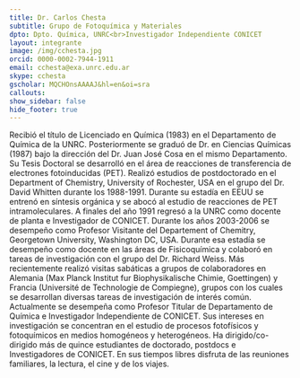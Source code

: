 ```yaml
---
title: Dr. Carlos Chesta
subtitle: Grupo de Fotoquímica y Materiales
dpto: Dpto. Química, UNRC<br>Investigador Independiente CONICET
layout: integrante
image: /img/cchesta.jpg
orcid: 0000-0002-7944-1911
email: cchesta@exa.unrc.edu.ar
skype: cchesta
gscholar: MQCHOnsAAAAJ&hl=en&oi=sra
callouts:
show_sidebar: false
hide_footer: true
---
```


Recibió el título de Licenciado en Química (1983) en el Departamento de Química de la UNRC. Posteriormente se graduó de Dr. en Ciencias Químicas (1987) bajo la dirección del Dr. Juan José Cosa en el mismo Departamento. Su Tesis Doctoral se desarrolló en el área de reacciones de transferencia de electrones fotoinducidas (PET). Realizó estudios de postdoctorado en el Department of Chemistry,  University of Rochester, USA en el grupo del Dr. David Whitten durante los 1988-1991. Durante su estadía en EEUU se entrenó en síntesis orgánica y se abocó al estudio de reacciones de PET intramoleculares. A finales del año 1991 regresó a la UNRC como docente de planta e Investigador de CONICET. Durante los años 2003-2006 se desempeño como Profesor Visitante del Departement of Chemitry, Georgetown University, Washington DC, USA. Durante esa estadía se desempeño como docente en las áreas de Fisicoquímica y colaboró en tareas de investigación con el grupo del Dr. Richard Weiss. Más recientemente realizó visitas sabáticas a grupos de colaboradores en Alemania (Max Planck Institut fur Biophysikalische Chimie, Goettingen) y Francia (Université de Technologie de Compiegne), grupos con los cuales se desarrollan diversas tareas de investigación de interés común.  Actualmente se desempeña como Profesor Titular de Departamento de Química e Investigador Independiente de CONICET. Sus intereses en investigación se concentran en el estudio de procesos fotofísicos y fotoquímicos en medios homogéneos y heterogéneos. Ha dirigido/co-dirigido más de quince estudiantes de doctorado, postdocs e Investigadores de CONICET. En sus tiempos libres disfruta de las reuniones familiares, la lectura, el cine y de los viajes.
